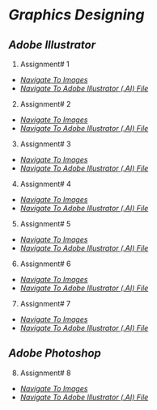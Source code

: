 # *Graphics Designing*
## *Adobe Illustrator*

1)  Assignment# 1
   *  *[Navigate To Images](https://github.com/Daniyalzakir321/Graphics-Designing-Course/blob/master/1st%20%20Assignment/First%20Assignment.ai)*
   *  *[Navigate To Adobe Illustrator (.AI) File](https://github.com/Daniyalzakir321/Graphics-Designing-Course/tree/master/1st%20%20Assignment)*

2)  Assignment# 2
   *  *[Navigate To Images](https://github.com/Daniyalzakir321/Graphics-Designing-Course/blob/master/2nd%20Assignment/Assignment-2-Sumit.png)*
   *  *[Navigate To Adobe Illustrator (.AI) File](https://github.com/Daniyalzakir321/Graphics-Designing-Course/blob/master/2nd%20Assignment/Second%20Assignment.ai)*

3)  Assignment# 3
   *  *[Navigate To Images](https://github.com/Daniyalzakir321/Graphics-Designing-Course/blob/master/3rd%20Assignment/Assignment-3-Sumit.PNG)*
   *  *[Navigate To Adobe Illustrator (.AI) File](https://github.com/Daniyalzakir321/Graphics-Designing-Course/blob/master/3rd%20Assignment/3%20Assignment.ai)*

4)  Assignment# 4
   *  *[Navigate To Images](https://github.com/Daniyalzakir321/Graphics-Designing-Course/blob/master/4th%20Assignment/Assignment-4.PNG)*
   *  *[Navigate To Adobe Illustrator (.AI) File](https://github.com/Daniyalzakir321/Graphics-Designing-Course/blob/master/4th%20Assignment/Assignment-4.ai)*

5)  Assignment# 5
   *  *[Navigate To Images](https://github.com/Daniyalzakir321/Graphics-Designing-Course/blob/master/5th%20Assignment/Assignment-5.PNG)*
   *  *[Navigate To Adobe Illustrator (.AI) File](https://github.com/Daniyalzakir321/Graphics-Designing-Course/blob/master/5th%20Assignment/Assignment-%205.ai)*
   
6)  Assignment# 6
   *  *[Navigate To Images](https://github.com/Daniyalzakir321/Graphics-Designing-Course/blob/master/6th%20Assignment/Assignment-6.PNG)*
   *  *[Navigate To Adobe Illustrator (.AI) File](https://github.com/Daniyalzakir321/Graphics-Designing-Course/blob/master/6th%20Assignment/Assignment-6.ai)*
   
7)  Assignment# 7
   *  *[Navigate To Images](https://github.com/Daniyalzakir321)*
   *  *[Navigate To Adobe Illustrator (.AI) File](   )*
   
## *Adobe Photoshop*

8)  Assignment# 8
   *  *[Navigate To Images](https://github.com/Daniyalzakir321)*
   *  *[Navigate To Adobe Illustrator (.AI) File](   )*

